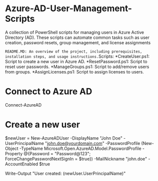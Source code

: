 # Azure-AD-User-Management-Scripts
A collection of PowerShell scripts for managing users in Azure Active Directory (AD). These scripts can automate common tasks such as user creation, password resets, group management, and license assignments

` README.MD: An overview of the project, including prerequisites, installation steps, and usage instructions.
  `Scripts:
*CreateUser.ps1: Script to create a new user in Azure AD.
*ResetPassword.ps1: Script to reset user passwords.
*ManageGroups.ps1: Script to add/remove users from groups.
*AssignLicenses.ps1: Script to assign licenses to users.


# Connect to Azure AD
Connect-AzureAD

# Create a new user
$newUser = New-AzureADUser -DisplayName "John Doe" -UserPrincipalName "john.doe@yourdomain.com" -PasswordProfile (New-Object -TypeName Microsoft.Open.AzureAD.Model.PasswordProfile -Property @{Password = "Password@123"; ForceChangePasswordNextSignIn = $true}) -MailNickname "john.doe" -AccountEnabled $true

Write-Output "User created: $($newUser.UserPrincipalName)"
